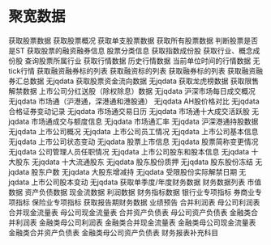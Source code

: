 # 聚宽数据


获取股票数据
获取股票概况
 获取单支股票数据
 获取所有股票数据
 判断股票是否是ST
 获取股票的融资融券信息
股票分类信息
 获取指数成份股
 获取行业、概念成份股
 查询股票所属行业
获取行情数据
 历史行情数据
 当前单位时间的行情数据				无
 tick行情
获取融资融券标的列表
 获取融资标的列表
 获取融券标的列表
 获取融资融券汇总数据				    无jqdata
 获取股票资金流向数据				    无jqdata
 获取龙虎榜数据
 获取限售解禁数据
 上市公司分红送股（除权除息）数据       无jqdata
 沪深市场每日成交概况                 无jqdata
市场通（沪港通，深港通和港股通）        无jqdata
 AH股价格对比                        无jqdata
 合格证券变动记录                     无jqdata
 市场通交易日历                        无jqdata
 市场通十大成交活跃股                   无jqdata
 市场通成交与额度信息                  无jqdata
 市场通汇率                          无jqdata
 沪深港通持股数据                      无jqdata
上市公司概况                          无jqdata
 上市公司员工情况                        无jqdata
 上市公司基本信息                       无jqdata
 上市公司状态变动                        无jqdata
 股票上市信息                          无jqdata
 股票简称变更情况                        无jqdata
 公司管理人员任职情况                     无jqdata
上市公司股东和股本信息                     无jqdata
 十大股东                              无jqdata
 十大流通股东                          无jqdata
 股东股份质押                          无jqdata
 股东股份冻结                          无jqdata
 股东户数                              无jqdata
 大股东增减持                          无jqdata
 受限股份实际解禁日期                    无jqdata
 上市公司股本变动                        无jqdata
获取单季度/年度财务数据
财务数据列表
 市值数据
 资产负债数据
 现金流数据
 利润数据
 财务指标数据
 银行业专项指标
 券商业专项指标
 保险业专项指标
获取报告期财务数据
 业绩预告
 合并利润表
 母公司利润表
 合并现金流量表
 母公司现金流量表
 合并资产负债表
 母公司资产负债表
 金融类合并利润表
 金融类母公司利润表
 金融类合并现金流量表
 金融类母公司现金流量表
 金融类合并资产负债表
 金融类母公司资产负债表
 财务报表补充科目